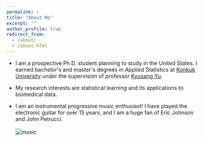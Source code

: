 ```yaml
---
permalink: /
title: "About Me"
excerpt: ""
author_profile: true
redirect_from: 
  - /about/
  - /about.html
---
```

* I am a prospective Ph.D. student planning to study in the United States. I earned bachelor's and master's degrees in Applied Statistics at <a href="http://www.konkuk.ac.kr/do/Eng/Index.do" target="_blank">Konkuk University</a> under the supervision of professor <a href="http://home.konkuk.ac.kr/~kyusangu" target="_blank">Kyusang Yu</a>.

* My research interests are statistical learning and its applications to biomedical data.
  
* I am an instrumental progressive music enthusiast! I have played the electronic guitar for over 15 years, and I am a huge fan of Eric Johnson and John Petrucci.
  \
  \
  ![music](https://jaehochang92.github.io/images/music.png?raw=true)